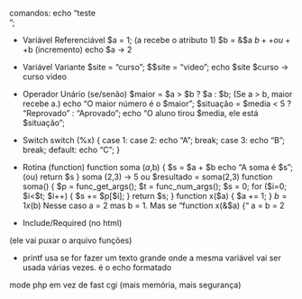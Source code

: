 comandos:
echo “teste <br>”;
- Variável Referenciável
$a = 1; (a recebe o atributo 1)
$b = &$a
$b++ ou ++$b (incremento)
echo $a -> 2

- Variável Variante
$site = “curso”;
$$site = “video”;
echo $site $curso -> curso video

- Operador Unário (se/senão)
$maior = $a > $b ? $a : $b; 	(Se a > b, maior recebe a.)
echo “O maior número é o $maior”;
$situação = $media < 5 ? “Reprovado” : “Aprovado”;
echo “O aluno tirou $media, ele está $situação”;

- Switch
switch (%x) {
case 1:
case 2:
	echo “A”; 
	break;
case 3:
	echo “B”; 
	break;
default:
	echo “C”;
}

- Rotina (function)
function soma ($a,$b) {
	$s = $a + $b
	echo “A soma é $s”;		(ou)
	return $s
}
soma (2,3) -> 5	ou	$resultado = soma(2,3)
function soma() {
	$p = func_get_args();
	$t = func_num_args();
	$s = 0;
	for ($i=0; $i<$t; $i++) {
		$s += $p[$i];
	}
	return $s;
}
function x($a) {
	$a += 1;
}
$b = 1
 x($b)
Nesse caso a = 2 mas b = 1. 
Mas se “function x(&$a) {“
a = b = 2

- Include/Required
(no html)
<?php include “arquivo.php”;
soma(2,3,4)
?>	 (ele vai puxar o arquivo funções)

- printf
usa se for fazer um texto grande onde a mesma variável vai ser usada várias vezes.
é o echo formatado




mode php em vez de fast cgi (mais memória, mais segurança) 
